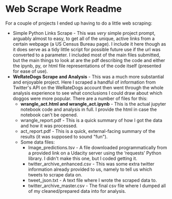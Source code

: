 # Web Scrape Work Readme

For a couple of projects I ended up having to do a little web scraping:
* Simple Python Links Scrape - This was *very* simple project prompt, arguably almost to easy, to get all of the unique, active links from a certain webpage (a US Census Bureau page). I include it here though as it does serve as a tidy little script for possible future use if the url was converted to a parameter. I included most of the main files submitted, but the main things to look at are the pdf describing the code and either the ipynb, py, or html file representations of the code itself (presented for ease of use).
* **WeRateDogs Scrape and Analysis** - This was a much more substantial and enjoyable project. Here I scraped a handful of information from Twitter's API on the WeRateDogs account then went through the whole analysis experience to see what conclusions I could draw about which doggos were more popular. There are a number of files for this:
  * **wrangle_act.html and wrangle_act.ipynb** - This is the actual jupyter notebook code and analysis in full. I provide the html in case the notebook can't be opened.
  * wrangle_report.pdf - This is a quick summary of how I got the data and how it was processed.
  * act_report.pdf - This is a quick, external-facing summary of the results (it was supposed to sound "fun").
  * Some data files:
    * Image_predictions.tsv - A file downloaded programmatically from a provided link on a Udacity server using the ‘requests’ Python library. I didn't make this one, but I coded getting it.
    * twitter_archive_enhanced.csv - This was some extra twitter information already provided to us, namely to tell us which tweets to scrape data on.
    * tweet_json.txt - A text file where I wrote the scraped data to.
    * twitter_archive_master.csv - The final csv file where I dumped all of my cleaned/prepared data into for analysis.
